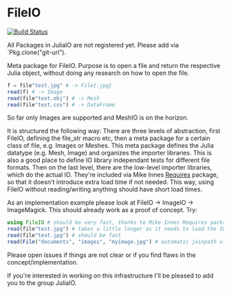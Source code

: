 # FileIO

[![Build Status](https://travis-ci.org/SimonDanisch/FileIO.jl.svg?branch=master)](https://travis-ci.org/SimonDanisch/FileIO.jl)

All Packages in JuliaIO are not registered yet. Please add via `Pkg.clone("git-url").


Meta package for FileIO. 
Purpose is to open a file and return the respective Julia object, without doing any research on how to open the file.
```Julia
f = file"test.jpg" # -> File{:jpg}
read(f) # -> Image
read(file"test.obj") # -> Mesh
read(file"test.csv") # -> DataFrame
```
So far only Images are supported and MeshIO is on the horizon.

It is structured the following way:
There are three levels of abstraction, first FileIO, defining the file_str macro etc, then a meta package for a certain class of file, e.g. Images or Meshes. This meta package defines the Julia datatype (e.g. Mesh, Image) and organizes the importer libraries. This is also a good place to define IO library independant tests for different file formats.
Then on the last level, there are the low-level importer libraries, which do the actual IO. 
They're included via Mike Innes [Requires](https://github.com/one-more-minute/Requires.jl) package, so that it doesn't introduce extra load time if not needed. This way, using FileIO without reading/writing anything should have short load times.

As an implementation example please look at FileIO -> ImageIO -> ImageMagick.
This should already work as a proof of concept.
Try:
```Julia
using FileIO # should be very fast, thanks to Mike Innes Requires package
read(file"test.jpg") # takes a little longer as it needs to load the IO library
read(file"test.jpg") # should be fast
read(File("documents", "images", "myimage.jpg") # automatic joinpath via File constructor
```
Please open issues if things are not clear or if you find flaws in the concept/implementation. 

If you're interested in working on this infrastructure I'll be pleased to add you to the group JuliaIO.

